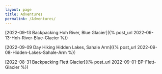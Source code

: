 ```yaml
---
layout: page
title: Adventures
permalink: /Adventures/
---
```


[2022-09-13 Backpacking Hoh River, Blue Glacier]({% post_url 2022-09-13-Hoh-River-Blue-Glacier %})

[2022-09-09 Day Hiking Hidden Lakes, Sahale Arm]({% post_url 2022-09-08-Hidden-Lakes-Sahale-Arm %})

[2022-08-31 Backpacking Flett Glacier]({% post_url 2022-09-01-BP-Flett-Glacier %})